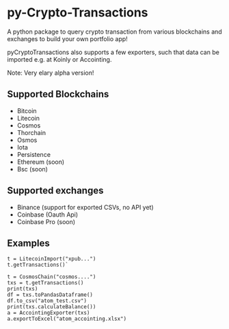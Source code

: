 # py-Crypto-Transactions

A python package to query crypto transaction from various blockchains and exchanges
to build your own portfolio app!

pyCryptoTransactions also supports a few exporters, such that data can be imported e.g. at Koinly or Accointing.

Note: Very elary alpha version!

## Supported Blockchains
 * Bitcoin
 * Litecoin
 * Cosmos
 * Thorchain
 * Osmos
 * Iota
 * Persistence
 * Ethereum (soon)
 * Bsc (soon)

## Supported exchanges
 * Binance (support for exported CSVs, no API yet)
 * Coinbase (Oauth Api)
 * Coinbase Pro (soon)

## Examples
```
t = LitecoinImport("xpub...")
t.getTransactions()`
```

```
t = CosmosChain("cosmos....")
txs = t.getTransactions()
print(txs)
df = txs.toPandasDataframe()
df.to_csv("atom_test.csv")
print(txs.calculateBalance())
a = AccointingExporter(txs)
a.exportToExcel("atom_accointing.xlsx")
```